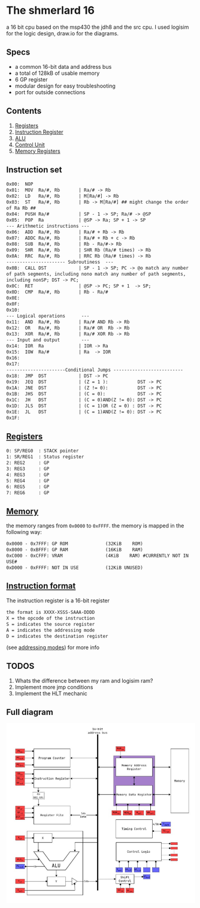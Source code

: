 # The shmerlard 16
a 16 bit cpu based on the msp430 the jdh8 and the src cpu.
I used logisim for the logic design, draw.io for the diagrams.


## Specs
- a common 16-bit data and address bus 
- a total of 128kB of usable memory
- 6 GP register
- modular design for easy troubleshooting
- port for outside connections

## Contents
1) [Registers](/Wiki/Register-File.md)
2) [Instruction Register](/Wiki/Instruction-Register.md)
3) [ALU](/Wiki/ALU.md)
4) [Control Unit](/Wiki/ControlUnit.md)
5) [Memory Registers](/Wiki/Memory-Registers.md)

## Instruction set
```
0x00:  NOP
0x01:  MOV  Ra/#, Rb       | Ra/# -> Rb
0x02:  LD   Ra/#, Rb       | M[Ra/#] -> Rb
0x03:  ST   Ra/#, Rb       | Rb -> M[Ra/#] ## might change the order of Ra Rb ##
0x04:  PUSH Ra/#           | SP - 1 -> SP; Ra/# -> @SP
0x05:  POP  Ra             | @SP -> Ra; SP + 1 -> SP
--- Arithmetic instructions ---
0x06:  ADD  Ra/#, Rb       | Ra/# + Rb -> Rb
0x07:  ADDC Ra/#, Rb       | Ra/# + Rb + c -> Rb
0x08:  SUB  Ra/#, Rb       | Rb - Ra/#-> Rb
0x09:  SHR  Ra/#, Rb       | SHR Rb (Ra/# times) -> Rb
0x0A:  RRC  Ra/#, Rb       | RRC Rb (Ra/# times) -> Rb
---------------------- Subroutiness  ---
0x0B:  CALL DST            | SP - 1 -> SP; PC -> @o match any number of path segments, including nono match any number of path segments, including nonSP; DST -> PC;   
0x0C:  RET                 | @SP -> PC; SP + 1  -> SP;             
0x0D:  CMP  Ra/#, Rb       | Rb - Ra/#                             
0x0E:                               
0x0F:                          
0x10:                          
--- Logical operations      ---
0x11:  AND  Ra/#, Rb       | Ra/# AND Rb -> Rb
0x12:  OR   Ra/#, Rb       | Ra/# OR  Rb -> Rb                  
0x13:  XOR  Ra/#, Rb       | Ra/# XOR Rb -> Rb
--- Input and output        ---
0x14:  IOR  Ra             | IOR -> Ra
0x15:  IOW  Ra/#           | Ra  -> IOR
0x16:           
0x17:         
----------------------Conditional Jumps --------------------------
0x18:  JMP  DST            | DST -> PC  
0x19:  JEQ  DST            | (Z = 1 ):           DST -> PC 
0x1A:  JNE  DST            | (Z != 0):           DST -> PC   
0x1B:  JHS  DST            | (C = 0):            DST -> PC
0x1C:  JH   DST            | (C = 0)AND(Z != 0): DST -> PC
0x1D:  JLS  DST            | (C = 1)OR (Z = 0) : DST -> PC
0x1E:  JL   DST            | (C = 1)AND(Z != 0): DST -> PC
0x1F:                  
```
## [Registers](/Wiki/Register-File.md)
```
0: SP/REG0  : STACK pointer    
1: SR/REG1  : Status register
2: REG2     : GP
3: REG3     : GP
4: REG3     : GP
5: REG4     : GP
6: REG5     : GP
7: REG6     : GP
```
## [Memory](/Wiki/Memory-Registers.md)
the memory ranges from `0x0000` to `0xFFFF`.
the memory is mapped in the following way:
```
0x0000 - 0x7FFF: GP ROM              (32KiB    ROM)
0x8000 - 0xBFFF: GP RAM              (16KiB    RAM) 
0xC000 - 0xCFFF: VRAM                (4KiB    RAM) #CURRENTLY NOT IN USE#
0xD000 - 0xFFFF: NOT IN USE          (12KiB UNUSED)
```

## [Instruction format](/Wiki/Instruction-Register.md)
The instruction register is a 16-bit register
```
the format is XXXX-XSSS-SAAA-DDDD
X = the opcode of the instruction
S = indicates the source register
A = indicates the addressing mode
D = indicates the destination register
```
(see [addressing modes](/Wiki/Instruction-Register.md#addressing-modes)) for more info

## TODOS
1) Whats the difference between my ram and logisim ram? 
2) Implement more jmp conditions
3) Implement the HLT mechanic

## Full diagram
![text](Diagrams/Main-Diagram.jpg)
